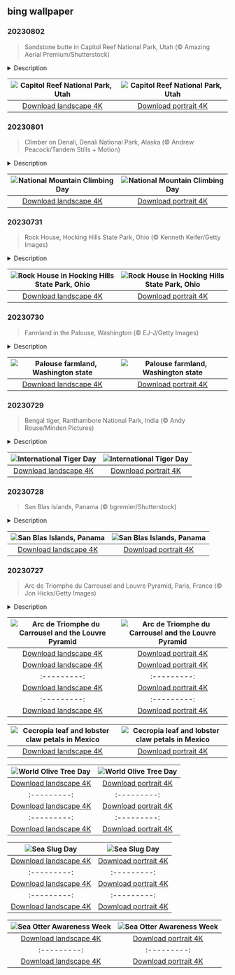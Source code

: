 ## bing wallpaper

### 20230802

> Sandstone butte in Capitol Reef National Park, Utah (© Amazing Aerial Premium/Shutterstock)

<details>
<summary>Description</summary>

> Behold the rugged grandeur of Utah's red rock country. This hidden gem of the American Southwest is Capitol Reef National Park, a tapestry of towering cliffs, twisting canyons, colorful sandstone buttes, and sweeping desert landscapes. Less popular than Zion and Bryce Canyon, the park offers a pleasantly uncrowded experience for visitors keen to enjoy this spectacular landscape. It is also home to a wide variety of plants and animals, including the elusive desert bighorn sheep and more than 230 bird species. But its crown jewel is the nearly 100-mile long Waterpocket Fold, a 7,000-foot-high step in the rock layers, officially known as a monocline. This massive wrinkle on the surface of the planet was formed around 50 to 70 million years ago.
> 
> 
> 
> 

</details>

| ![Capitol Reef National Park, Utah](https://cn.bing.com/th?id=OHR.CapitolButte_EN-US2124222699_UHD.jpg&pid=hp&w=400&h=224&rs=1&c=4) | ![Capitol Reef National Park, Utah](https://cn.bing.com/th?id=OHR.CapitolButte_EN-US2124222699_1080x1920.jpg&pid=hp&w=155&h=315&rs=1&c=4) |
|:---------:|:---------:|
| [Download landscape 4K](https://cn.bing.com/th?id=OHR.CapitolButte_EN-US2124222699_UHD.jpg) | [Download portrait 4K](https://cn.bing.com/th?id=OHR.CapitolButte_EN-US2124222699_1080x1920.jpg) |

### 20230801

> Climber on Denali, Denali National Park, Alaska (© Andrew Peacock/Tandem Stills + Motion)

<details>
<summary>Description</summary>

> Today is National Mountain Climbing Day, dedicated to celebrating the sport while highlighting its many risks and rewards. In a bid to scale the tallest peaks and conquer difficult terrain around the world, mountain climbers embark on physically strenuous journeys that demand exceptional training and experience. But the panoramic views and sense of achievement after reaching the summit makes the effort worthwhile. Our image today is that of Denali, North America's highest peak at 20,310 feet, in south-central Alaska. The name 'Denali' means 'the high one' in the native Athabascan language. Four climbers, Walter Harper, Harry Karstens, Robert Tatum, and Hudson Stuck, were the first to set foot on the top of the mountain in 1913.
> 
> 
> 
> 

</details>

| ![National Mountain Climbing Day](https://cn.bing.com/th?id=OHR.DenaliClimber_EN-US1974827525_UHD.jpg&pid=hp&w=400&h=224&rs=1&c=4) | ![National Mountain Climbing Day](https://cn.bing.com/th?id=OHR.DenaliClimber_EN-US1974827525_1080x1920.jpg&pid=hp&w=155&h=315&rs=1&c=4) |
|:---------:|:---------:|
| [Download landscape 4K](https://cn.bing.com/th?id=OHR.DenaliClimber_EN-US1974827525_UHD.jpg) | [Download portrait 4K](https://cn.bing.com/th?id=OHR.DenaliClimber_EN-US1974827525_1080x1920.jpg) |

### 20230731

> Rock House, Hocking Hills State Park, Ohio (© Kenneth Keifer/Getty Images)

<details>
<summary>Description</summary>

> Ancient and beautiful, Rock House is the only true cave in Ohio's Hocking Hills State Park. This corridor, halfway up a 150-foot cliff, was carved by erosion and has offered shelter to various dwellers over different periods. Long before European settlers arrived, the area's Native American people are believed to have used Rock House as a refuge. Small recesses in the rock walls are thought to have been used as baking ovens, while troughs gouged in the cave's floor helped them to collect water. The walls of Rock House have seven window-like openings, allowing sunlight to filter through, casting beautiful patterns inside the cave and offering cliffside views over the trees for generations of Rock House dwellers.
> 
> 
> 
> 

</details>

| ![Rock House in Hocking Hills State Park, Ohio](https://cn.bing.com/th?id=OHR.RockHouse_EN-US1852534234_UHD.jpg&pid=hp&w=400&h=224&rs=1&c=4) | ![Rock House in Hocking Hills State Park, Ohio](https://cn.bing.com/th?id=OHR.RockHouse_EN-US1852534234_1080x1920.jpg&pid=hp&w=155&h=315&rs=1&c=4) |
|:---------:|:---------:|
| [Download landscape 4K](https://cn.bing.com/th?id=OHR.RockHouse_EN-US1852534234_UHD.jpg) | [Download portrait 4K](https://cn.bing.com/th?id=OHR.RockHouse_EN-US1852534234_1080x1920.jpg) |

### 20230730

> Farmland in the Palouse, Washington (© EJ-J/Getty Images)

<details>
<summary>Description</summary>

> The Palouse region in the Pacific Northwest is known for its picturesque landscapes, agricultural heritage, and unique geological features. Those stunning hills in our homepage image were formed over tens of thousands of years, from dust and silt blown by the wind, known as loess. The Palouse's fertile soil and climate make it ideal for farming and it is known for its wheat, barley, lentils, and other crops. With its beautiful rolling hills covered in patchworks of green and golden fields, it is often compared to Italy's Tuscany region or the French countryside.
> 
> 
> 
> 

</details>

| ![Palouse farmland, Washington state](https://cn.bing.com/th?id=OHR.PalouseHills_EN-US1737990003_UHD.jpg&pid=hp&w=400&h=224&rs=1&c=4) | ![Palouse farmland, Washington state](https://cn.bing.com/th?id=OHR.PalouseHills_EN-US1737990003_1080x1920.jpg&pid=hp&w=155&h=315&rs=1&c=4) |
|:---------:|:---------:|
| [Download landscape 4K](https://cn.bing.com/th?id=OHR.PalouseHills_EN-US1737990003_UHD.jpg) | [Download portrait 4K](https://cn.bing.com/th?id=OHR.PalouseHills_EN-US1737990003_1080x1920.jpg) |

### 20230729

> Bengal tiger, Ranthambore National Park, India (© Andy Rouse/Minden Pictures)

<details>
<summary>Description</summary>

> It's International Tiger Day! A day to celebrate these magnificent animals and consider how best they can be protected. The largest wild cats in the world, all tiger species are endangered, facing challenges including habitat loss, the illegal wildlife trade, and poaching. The Bengal tiger, an iconic subspecies primarily found in India, is the star of today's image. As apex predators, Bengal tigers play a vital role in maintaining ecological balance by controlling populations of deer, wild boar, and bison. With an estimated population in the wild of between 2,500 and 3,000, tiger conservation is crucial to secure the future of this majestic species.
> 
> 
> 
> 

</details>

| ![International Tiger Day](https://cn.bing.com/th?id=OHR.TigerIndia_EN-US1594590553_UHD.jpg&pid=hp&w=400&h=224&rs=1&c=4) | ![International Tiger Day](https://cn.bing.com/th?id=OHR.TigerIndia_EN-US1594590553_1080x1920.jpg&pid=hp&w=155&h=315&rs=1&c=4) |
|:---------:|:---------:|
| [Download landscape 4K](https://cn.bing.com/th?id=OHR.TigerIndia_EN-US1594590553_UHD.jpg) | [Download portrait 4K](https://cn.bing.com/th?id=OHR.TigerIndia_EN-US1594590553_1080x1920.jpg) |

### 20230728

> San Blas Islands, Panama (© bgremler/Shutterstock)

<details>
<summary>Description</summary>

> Nestled off the northern coast of Panama, the San Blas Islands are an archipelago of more than 360 islands in the Caribbean Sea. Known for their clean, calm waters, they are the perfect place for adventure sports such as snorkeling, surfing, and diving. Staghorn and pillar coral are among the species found in coral reefs surrounding the islands, which teem with marine life. The islands are inhabited primarily by Gunas—people indigenous to Guna Yala—who preserve their way of living with vibrant, traditional clothing, thatched-roof huts known as 'bohíos,' and intricate, handcrafted mola textiles.
> 
> 
> 
> 

</details>

| ![San Blas Islands, Panama](https://cn.bing.com/th?id=OHR.SanBlasIslands_EN-US1442226155_UHD.jpg&pid=hp&w=400&h=224&rs=1&c=4) | ![San Blas Islands, Panama](https://cn.bing.com/th?id=OHR.SanBlasIslands_EN-US1442226155_1080x1920.jpg&pid=hp&w=155&h=315&rs=1&c=4) |
|:---------:|:---------:|
| [Download landscape 4K](https://cn.bing.com/th?id=OHR.SanBlasIslands_EN-US1442226155_UHD.jpg) | [Download portrait 4K](https://cn.bing.com/th?id=OHR.SanBlasIslands_EN-US1442226155_1080x1920.jpg) |

### 20230727

> Arc de Triomphe du Carrousel and Louvre Pyramid, Paris, France (© Jon Hicks/Getty Images)

<details>
<summary>Description</summary>

> Paris features an impressive stretch of parks, gardens, and monuments called the Axe historique, or historical axis, that starts at the Louvre Museum, in the city center, and extends west, ending at La Grande Arche. Today's image shows the Arc de Triomphe du Carrousel at the eastern end of the route, with the embodiment of Peace riding a chariot atop it. It shouldn't be confused with the better-known and much larger Arc de Triomphe de l'Étoile, which stands 2 miles away, halfway along the Axe historique. It's a lovely walk from one to the other, through the Jardin Des Tuileries and along the famous Avenue des Champs-Élysées. If the statue on the left side of the photo caught your eye, wave hello to King Louis XIV on horseback.
> 
> 
> 
> 

</details>

| ![Arc de Triomphe du Carrousel and the Louvre Pyramid](https://cn.bing.com/th?id=OHR.ParisLouvre_EN-US2282259448_UHD.jpg&pid=hp&w=400&h=224&rs=1&c=4) | ![Arc de Triomphe du Carrousel and the Louvre Pyramid](https://cn.bing.com/th?id=OHR.ParisLouvre_EN-US2282259448_1080x1920.jpg&pid=hp&w=155&h=315&rs=1&c=4) |
|:---------:|:---------:|
| [Download landscape 4K](https://cn.bing.com/th?id=OHR.ParisLouvre_EN-US2282259448_UHD.jpg) | [Download portrait 4K](https://cn.bing.com/th?id=OHR.ParisLouvre_EN-US2282259448_1080x1920.jpg) |d portrait 4K](https://cn.bing.com/th?id=OHR.MangrovePark_EN-US2211111720_1080x1920.jpg) |1920.jpg) |53297_UHD.jpg) | [Download portrait 4K](https://cn.bing.com/th?id=OHR.HammockDay_EN-US1639653297_1080x1920.jpg) |--------:|
| [Download landscape 4K](https://cn.bing.com/th?id=OHR.BridgeNorway_EN-US1530199433_UHD.jpg) | [Download portrait 4K](https://cn.bing.com/th?id=OHR.BridgeNorway_EN-US1530199433_1080x1920.jpg) |g.com/th?id=OHR.CastelmazzanoSunrise_EN-US9968041695_UHD.jpg) | [Download portrait 4K](https://cn.bing.com/th?id=OHR.CastelmazzanoSunrise_EN-US9968041695_1080x1920.jpg) |.BlacktipSharks_EN-US9224288033_1080x1920.jpg) |NakupendaBeach_EN-US3130365422_1080x1920.jpg&pid=hp&w=155&h=315&rs=1&c=4) |
|:---------:|:---------:|
| [Download landscape 4K](https://cn.bing.com/th?id=OHR.NakupendaBeach_EN-US3130365422_UHD.jpg) | [Download portrait 4K](https://cn.bing.com/th?id=OHR.NakupendaBeach_EN-US3130365422_1080x1920.jpg) |080x1920.jpg) |94011_1080x1920.jpg) |load landscape 4K](https://cn.bing.com/th?id=OHR.StonehengeSalisbury_EN-US1337618356_UHD.jpg) | [Download portrait 4K](https://cn.bing.com/th?id=OHR.StonehengeSalisbury_EN-US1337618356_1080x1920.jpg) | | [Download portrait 4K](https://cn.bing.com/th?id=OHR.EagleTree_EN-US8588984234_1080x1920.jpg) |d portrait 4K](https://cn.bing.com/th?id=OHR.SurfSanDiego_EN-US0761983664_1080x1920.jpg) |?id=OHR.CormorantBridge_EN-US1902862286_1080x1920.jpg) |om/th?id=OHR.AmericanWetlands_EN-US1844827155_1080x1920.jpg&pid=hp&w=155&h=315&rs=1&c=4) |
|:---------:|:---------:|
| [Download landscape 4K](https://cn.bing.com/th?id=OHR.AmericanWetlands_EN-US1844827155_UHD.jpg) | [Download portrait 4K](https://cn.bing.com/th?id=OHR.AmericanWetlands_EN-US1844827155_1080x1920.jpg) |9784_UHD.jpg) | [Download portrait 4K](https://cn.bing.com/th?id=OHR.RedPlanetDay_EN-US9693219784_1080x1920.jpg) |r claw is often cultivated as an ornamental plant for tropical gardens. Gardeners looking to attract birds love the Heliconia because its plentiful nectar draws hummingbirds to its downward-facing flowers. Those same flowers have special recognition in Bolivia as 'patujú,' the national flower, which appears on one of the country's flags.
> 
> 

</details>

| ![Cecropia leaf and lobster claw petals in Mexico](https://cn.bing.com/th?id=OHR.Cecropia_EN-US9602789937_UHD.jpg&pid=hp&w=400&h=224&rs=1&c=4) | ![Cecropia leaf and lobster claw petals in Mexico](https://cn.bing.com/th?id=OHR.Cecropia_EN-US9602789937_1080x1920.jpg&pid=hp&w=155&h=315&rs=1&c=4) |
|:---------:|:---------:|
| [Download landscape 4K](https://cn.bing.com/th?id=OHR.Cecropia_EN-US9602789937_UHD.jpg) | [Download portrait 4K](https://cn.bing.com/th?id=OHR.Cecropia_EN-US9602789937_1080x1920.jpg) |though olive trees do not grow very tall, usually no more than 30 feet, they live a very long time. One of the oldest known trees in the world, in Portugal, is believed to be 3,350 years old. Many live for millennia, their trunks growing thick and gnarled, and their branches bearing fruit century after century. As civilizations rise and fall around them, these hardy trees remain resilient and steadfast.
> 
> 

</details>

| ![World Olive Tree Day](https://cn.bing.com/th?id=OHR.OliveTreeDay_EN-US9460125670_UHD.jpg&pid=hp&w=400&h=224&rs=1&c=4) | ![World Olive Tree Day](https://cn.bing.com/th?id=OHR.OliveTreeDay_EN-US9460125670_1080x1920.jpg&pid=hp&w=155&h=315&rs=1&c=4) |
|:---------:|:---------:|
| [Download landscape 4K](https://cn.bing.com/th?id=OHR.OliveTreeDay_EN-US9460125670_UHD.jpg) | [Download portrait 4K](https://cn.bing.com/th?id=OHR.OliveTreeDay_EN-US9460125670_1080x1920.jpg) |pid=hp&w=155&h=315&rs=1&c=4) |
|:---------:|:---------:|
| [Download landscape 4K](https://cn.bing.com/th?id=OHR.MonksMound_EN-US9323884241_UHD.jpg) | [Download portrait 4K](https://cn.bing.com/th?id=OHR.MonksMound_EN-US9323884241_1080x1920.jpg) |](https://cn.bing.com/th?id=OHR.Calacas_EN-US6430903741_UHD.jpg) | [Download portrait 4K](https://cn.bing.com/th?id=OHR.Calacas_EN-US6430903741_1080x1920.jpg) |.com/th?id=OHR.SealRiver_EN-US6267835630_1080x1920.jpg&pid=hp&w=155&h=315&rs=1&c=4) |
|:---------:|:---------:|
| [Download landscape 4K](https://cn.bing.com/th?id=OHR.SealRiver_EN-US6267835630_UHD.jpg) | [Download portrait 4K](https://cn.bing.com/th?id=OHR.SealRiver_EN-US6267835630_1080x1920.jpg) |e a more fitting name. Someone call Terry.
> 
> 

</details>

| ![Sea Slug Day](https://cn.bing.com/th?id=OHR.SeaAngel_EN-US5531672696_UHD.jpg&pid=hp&w=400&h=224&rs=1&c=4) | ![Sea Slug Day](https://cn.bing.com/th?id=OHR.SeaAngel_EN-US5531672696_1080x1920.jpg&pid=hp&w=155&h=315&rs=1&c=4) |
|:---------:|:---------:|
| [Download landscape 4K](https://cn.bing.com/th?id=OHR.SeaAngel_EN-US5531672696_UHD.jpg) | [Download portrait 4K](https://cn.bing.com/th?id=OHR.SeaAngel_EN-US5531672696_1080x1920.jpg) |OHR.DarkSkyAcadia_EN-US6966527964_1080x1920.jpg) |.bing.com/th?id=OHR.GoldenJellyfish_EN-US6743816471_1080x1920.jpg&pid=hp&w=155&h=315&rs=1&c=4) |
|:---------:|:---------:|
| [Download landscape 4K](https://cn.bing.com/th?id=OHR.GoldenJellyfish_EN-US6743816471_UHD.jpg) | [Download portrait 4K](https://cn.bing.com/th?id=OHR.GoldenJellyfish_EN-US6743816471_1080x1920.jpg) |ng.com/th?id=OHR.LastDollarRoad_EN-US7923638318_UHD.jpg&pid=hp&w=400&h=224&rs=1&c=4) | ![First day of autumn](https://cn.bing.com/th?id=OHR.LastDollarRoad_EN-US7923638318_1080x1920.jpg&pid=hp&w=155&h=315&rs=1&c=4) |
|:---------:|:---------:|
| [Download landscape 4K](https://cn.bing.com/th?id=OHR.LastDollarRoad_EN-US7923638318_UHD.jpg) | [Download portrait 4K](https://cn.bing.com/th?id=OHR.LastDollarRoad_EN-US7923638318_1080x1920.jpg) |ppers who hunted otters to near extinction before they were protected by law. Although sea otter populations have rebounded, they are still considered endangered. Otters live along the Pacific Coast of North America, from California up to Alaska. Although they can walk on land, they almost never find the need or desire to, even when it's nap time. When they're ready for a snooze, they'll raft up, wrap themselves in a strand of kelp to keep them from drifting away, and recline on the world's biggest waterbed.

</details>

| ![Sea Otter Awareness Week](https://cn.bing.com/th?id=OHR.SitkaOtters_EN-US7714053956_UHD.jpg&pid=hp&w=400&h=224&rs=1&c=4) | ![Sea Otter Awareness Week](https://cn.bing.com/th?id=OHR.SitkaOtters_EN-US7714053956_1080x1920.jpg&pid=hp&w=155&h=315&rs=1&c=4) |
|:---------:|:---------:|
| [Download landscape 4K](https://cn.bing.com/th?id=OHR.SitkaOtters_EN-US7714053956_UHD.jpg) | [Download portrait 4K](https://cn.bing.com/th?id=OHR.SitkaOtters_EN-US7714053956_1080x1920.jpg) |oo_EN-US7569665443_UHD.jpg&pid=hp&w=400&h=224&rs=1&c=4) | ![World Bamboo Day](https://cn.bing.com/th?id=OHR.ArashiyamaBamboo_EN-US7569665443_1080x1920.jpg&pid=hp&w=155&h=315&rs=1&c=4) |
|:---------:|:---------:|
| [Download landscape 4K](https://cn.bing.com/th?id=OHR.ArashiyamaBamboo_EN-US7569665443_UHD.jpg) | [Download portrait 4K](https://cn.bing.com/th?id=OHR.ArashiyamaBamboo_EN-US7569665443_1080x1920.jpg) |
